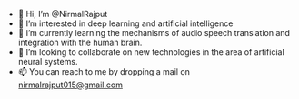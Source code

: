 - 👋 Hi, I’m @NirmalRajput
- 👀 I’m interested in deep learning and artificial intelligence
- 🌱 I’m currently learning the mechanisms of audio speech translation and integration with the human brain.
- 💞️ I’m looking to collaborate on new technologies in the area of artificial neural systems.
- 📫 You can reach to me by dropping a mail on nirmalrajput015@gmail.com

<!---
NirmalRajput/NirmalRajput is a ✨ special ✨ repository because its `README.md` (this file) appears on your GitHub profile.
You can click the Preview link to take a look at your changes.
--->

